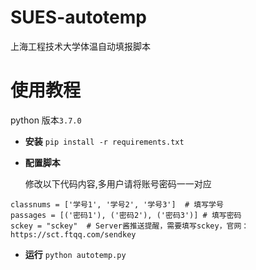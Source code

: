 # SUES-autotemp

上海工程技术大学体温自动填报脚本

# 使用教程

python 版本`3.7.0`

- **安装**
  `pip install -r requirements.txt`

- **配置脚本**

  修改以下代码内容,多用户请将账号密码一一对应

```
classnums = ['学号1', '学号2', '学号3']  # 填写学号
passages = [('密码1'), ('密码2'), ('密码3')] # 填写密码
sckey = "sckey"  # Server酱推送提醒，需要填写sckey，官网：https://sct.ftqq.com/sendkey
```

- **运行**
  `python autotemp.py`
